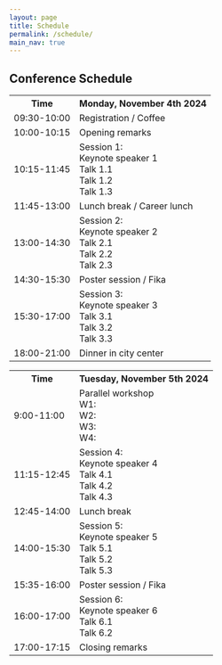 ```yaml
---
layout: page
title: Schedule
permalink: /schedule/
main_nav: true
---
```


<!-- ![alt text]({{ site.baseurl }}/assets/profile-placeholder.gif "Profile Picture"){:.profile} -->

<h2>Conference Schedule</h2>

<table>
  <tr>
    <th>Time</th>
    <th>Monday, November 4th 2024</th>
  </tr>
  <tr>
    <td>09:30-10:00</td>
    <td>Registration / Coffee</td>
  </tr>
  <tr>
    <td>10:00-10:15</td>
    <td>Opening remarks</td>
  </tr>
  <tr>
    <td>10:15-11:45</td>
    <td>Session 1:<br>Keynote speaker 1<br>Talk 1.1<br>Talk 1.2<br>Talk 1.3</td>
  </tr>
  <tr>
    <td>11:45-13:00</td>
    <td>Lunch break / Career lunch</td>
  </tr>
  <tr>
    <td>13:00-14:30</td>
    <td>Session 2:<br>Keynote speaker 2<br>Talk 2.1<br>Talk 2.2<br>Talk 2.3</td>
  </tr>
  <tr>
    <td>14:30-15:30</td>
    <td>Poster session / Fika</td>
  </tr>
  <tr>
    <td>15:30-17:00</td>
    <td>Session 3:<br>Keynote speaker 3<br>Talk 3.1<br>Talk 3.2<br>Talk 3.3</td>
  </tr>
  <tr>
    <td>18:00-21:00</td>
    <td>Dinner in city center</td>
  </tr>
</table>

<table>
  <tr>
    <th>Time</th>
    <th>Tuesday, November 5th 2024</th>
  </tr>
  <tr>
    <td>9:00-11:00</td>
    <td>Parallel workshop<br>W1:<br>W2:<br>W3:<br>W4:</td>
  </tr>
  <tr>
    <td>11:15-12:45</td>
    <td>Session 4:<br>Keynote speaker 4<br>Talk 4.1<br>Talk 4.2<br>Talk 4.3</td>
  </tr>
  <tr>
    <td>12:45-14:00</td>
    <td>Lunch break</td>
  </tr>
  <tr>
    <td>14:00-15:30</td>
    <td>Session 5:<br>Keynote speaker 5<br>Talk 5.1<br>Talk 5.2<br>Talk 5.3</td>
  </tr>
  <tr>
    <td>15:35-16:00</td>
    <td>Poster session / Fika</td>
  </tr>
  <tr>
    <td>16:00-17:00</td>
    <td>Session 6:<br>Keynote speaker 6<br>Talk 6.1<br>Talk 6.2</td>
  </tr>
  <tr>
    <td>17:00-17:15</td>
    <td>Closing remarks</td>
  </tr>
</table>